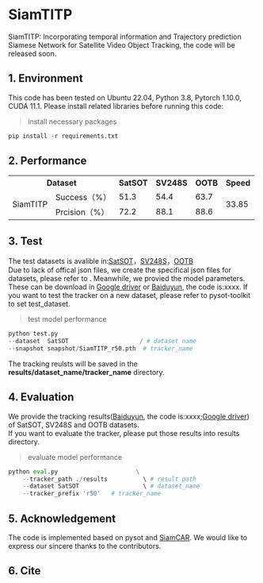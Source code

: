 # SiamTITP
SiamTITP: Incorporating temporal information and Trajectory prediction Siamese Network for Satellite Video Object Tracking, the code will be released soon.
## 1. Environment
This code has been tested on Ubuntu 22.04, Python 3.8, Pytorch 1.10.0, CUDA 11.1. Please install related libraries before running this code:
> install necessary packages
```python 
pip install -r requirements.txt
```
## 2. Performance 
<table>
  <!-- 表头 -->
  <tr>
    <th colspan="2">Dataset</th>
    <th>SatSOT</th>
    <th>SV248S</th>
    <th>OOTB</th>
    <th>Speed</th>
  </tr>
  
  <!-- 原始行 -->
  <tr>
    <td rowspan="2">SiamTITP</td>
    <td>Success（%）</td>
    <td>51.3</td>
    <td>54.4</td>
    <td>63.7</td>
    <td rowspan="2">33.85</td>
  </tr>
  
  <!-- 拆分行后的第二行 -->
  <tr>
    <!-- 注意：此处首列已被 rowspan 占用，无需重复 -->
    <td>Prcision（%）</td>
    <td>72.2</td>
    <td>88.1</td>
    <td>88.6</td>
    <!-- 注意：此处首列已被 rowspan 占用，无需重复 -->
  </tr>
  
</table>

## 3. Test
The test datasets is avalible in:[SatSOT](http://www.csu.cas.cn/gb/kybm/sjlyzx/gcxx_sjj/sjj_wxxl/202106/t20210607_6080256.html)，[SV248S](https://github.com/xdai-dlgvv/SV248S)，[OOTB](https://github.com/YZCU/OOTB) <br>
Due to lack of offical json files, we create the specifical json files for datasets, please refer to . Meanwhile, we provied the model parameters. These can be download in [Google driver]() or [Baiduyun](), the code is:xxxx. If you want to test the tracker on a new dataset, please refer to pysot-toolkit to set test_dataset.
> test model performance
```python 
python test.py
--dataset  SatSOT                    / # dataset name
--snapshot snapshot/SiamTITP_r50.pth  # tracker_name
```
The tracking reulsts will be saved in the **results/dataset_name/tracker_name** directory.

## 4. Evaluation
We provide the tracking results([Baiduyun](), the code is:xxxx;[Google driver]()) of SatSOT, SV248S and OOTB datasets. <br>
If you want to evaluate the tracker, please put those results into results directory.
> evaluate model performance
```python 
python eval.py 	                    \
	--tracker_path ./results          \ # result path
	--dataset SatSOT                  \ # dataset_name
	--tracker_prefix 'r50'   # tracker_name
```
## 5. Acknowledgement
The code is implemented based on pysot and [SiamCAR](https://github.com/ohhhyeahhh/SiamCAR?tab=readme-ov-file#5-acknowledgement). We would like to express our sincere thanks to the contributors.

## 6. Cite





